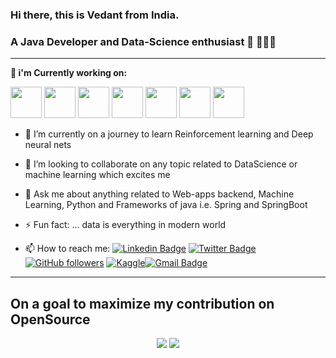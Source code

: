 ### Hi there, this is Vedant from India.
### A Java Developer and Data-Science enthusiast 👋 👨🏻‍💻 

---

**🔭 i'm Currently working on:**

<code><a href="https://www.https://www.oracle.com/in/java/technologies/" target="_blank"><img height="50" src="https://www.vectorlogo.zone/logos/java/java-ar21.svg"></a></code>
<code><a href="https://www.spring.io/" target="_blank"><img height="50" src="https://www.vectorlogo.zone/logos/springio/springio-ar21.svg"></a></code>
<code><a href="https://spring.io/projects/spring-boot" target="_blank"><img height="50" src="https://img.shields.io/badge/-Springboot-black?style=flat&logo=spring"></a></code>
<code><a href="https://www.mysql.com" target="_blank"><img height="50" src="https://www.vectorlogo.zone/logos/mysql/mysql-ar21.svg"></a></code>
<code><a href="https://www.python.org/" target="_blank"><img height="50" src="https://www.vectorlogo.zone/logos/python/python-ar21.svg"></a></code>
<code><a href="https://www.tensorflow.org/" target="_blank"><img height="50" src="https://www.vectorlogo.zone/logos/tensorflow/tensorflow-ar21.svg"></a></code>
<code><a href="#" target="_blank"><img height="50" src="https://img.shields.io/badge/-Machine%20Learning-102230?style=flat"></a></code>



- 🌱 I’m currently on a journey to learn Reinforcement learning and Deep neural nets

- 👯 I’m looking to collaborate on any topic related to DataScience or machine learning which excites me

- 💬 Ask me about anything related to Web-apps backend, Machine Learning, Python and Frameworks of java i.e. Spring and SpringBoot

- ⚡ Fun fact: ... data is everything in modern world


- 📫 How to reach me: [![Linkedin Badge](https://img.shields.io/badge/-Vedant%20Joshi-blue?style=social&logo=Linkedin&logoColor=blue&link=https://www.linkedin.com/in/vedant-joshi-48a716180/)](https://www.linkedin.com/in/vedant-joshi-48a716180/) [![Twitter Badge](http://img.shields.io/badge/-@JVedant2308-1ca0f1?style=social&logo=twitter&logoColor=blue&link=https://twitter.com/JVedant2308)](https://twitter.com/JVedant2308) [![GitHub followers](https://img.shields.io/github/followers/JVedant?label=Follow&style=social)](https://github.com/JVedant/?tab=follow) [![Kaggle](https://img.shields.io/badge/-Vedant%20Joshi-blue?style=social&logo=Kaggle&logoColor=blue&link=https://www.kaggle.com/jvedant/)](https://www.kaggle.com/jvedant)[![Gmail Badge](https://img.shields.io/badge/-jvedant.dev@gmail.com-red?style=social&logo=Gmail&logoColor=blue)](mailto:jvedant.dev@gmail.com)

---

## On a goal to maximize my contribution on OpenSource

<p align = "center">
  <img src = "https://github-readme-stats.vercel.app/api?username=JVedant&show_icons=true&theme=radical&line_height=33">
  <img src = "https://github-readme-stats.vercel.app/api/top-langs/?username=JVedant&hide_langs_below=.25&theme=radical">
</p>
